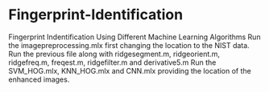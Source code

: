 # Fingerprint-Identification
Fingerprint Indentification Using Different Machine Learning Algorithms
Run the imagepreprocessing.mlx first changing the location to the NIST data. 
Run the previous file along with ridgesegment.m, ridgeorient.m, ridgefreq.m, freqest.m, ridgefilter.m and derivative5.m
Run the SVM_HOG.mlx, KNN_HOG.mlx and CNN.mlx providing the location of the enhanced images. 
